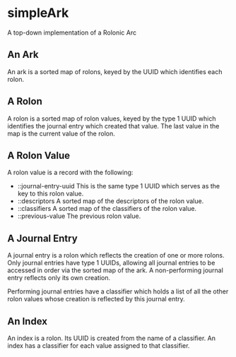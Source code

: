 # simpleArk
A top-down implementation of a Rolonic Arc

## An Ark

An ark is a sorted map of rolons, keyed by the UUID which identifies each rolon.

## A Rolon

A rolon is a sorted map of rolon values, keyed by the type 1 UUID which identifies the
journal entry which created that value. The last value in the map is the current value of the rolon.

## A Rolon Value

A rolon value is a record with the following:

- ::journal-entry-uuid This is the same type 1 UUID which serves as the key to this rolon value.
- ::descriptors A sorted map of the descriptors of the rolon value.
- ::classifiers A sorted map of the classifiers of the rolon value.
- ::previous-value The previous rolon value.

## A Journal Entry

A journal entry is a rolon which reflects the creation of one or more rolons.
Only journal entries have type 1 UUIDs, allowing all journal entries to be
accessed in order via the sorted map of the ark.
A non-performing journal entry reflects only its own creation.

Performing journal entries have a classifier which holds a list of all the other
rolon values whose creation is reflected by this journal entry.

## An Index

An index is a rolon. Its UUID is created from the name of a classifier.
An index has a classifier for each value assigned to that classifier.
